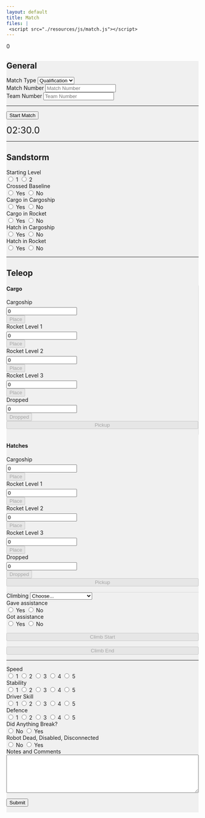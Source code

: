 ```yaml
---
layout: default
title: Match
files: |
 <script src="./resources/js/match.js"></script>
---
```

<div id='spinner'></div>
<div id='status'>0</div>
<div id='page' class="container-fluid" style="background-color: #f0f0f0; margin-bottom: 15px">
    <form>
        <div class="row">
            <div class="col">
                <h2>General</h2>
            </div>
        </div>
        <div class="row">
            <div class="col">
                <label class="mr-sm-2" for="matchType">Match Type</label>
                <select class="custom-select mr-sm-2" id="matchType">
                    <option value="p">Practice</option>
                    <option selected value="q">Qualification</option>
                </select>
            </div>
            <div class="col">
                <label class="mr-sm-2" for="matchNumber">Match Number</label>
                <input id="matchNumber" maxlength="3" onkeypress='return event.charCode >= 48 && event.charCode <= 57'
                    autocomplete="off" type="tel" class="form-control" placeholder="Match Number">
            </div>
            <div class="col">
                <label class="mr-sm-2" for="teamNumber">Team Number</label>
                <input id="teamNumber" maxlength="4" onkeypress='return event.charCode >= 48 && event.charCode <= 57'
                    autocomplete="off" type="tel" class="form-control" placeholder="Team Number">
            </div>
        </div>
        <hr />
        <div class="d-flex flex-row">
            <div style="margin-right: 15px">
                <button type="button" id="startMatch" class="btn btn-primary">Start Match</button>
            </div>
            <div>
                <p style="margin-bottom: 0px"><span style="font-size: 24px;" id="timeMinutes">02</span><span style="font-size: 24px;">:</span><span
                        style="font-size: 24px;" id="timeSeconds">30</span><span style="font-size: 24px;">.</span><span
                        style="font-size: 24px;" id="timeTenths">0</span></p>
            </div>
        </div>
        <hr />
        <div class="row">
            <div class="col-md">
                <h2>Sandstorm</h2>
            </div>
        </div>
        <div class="row">
            <div class="col-lg-2 col-sm-3 col-4">
                <label class="mr-sm-2" style="display: block" for="startingLevel">Starting Level</label>
                <div id="startingLevel" class="btn-group btn-group-toggle" data-toggle="buttons">
                    <label id="startingLevel1" class="btn btn-secondary">
                        <input type="radio" value="1" name="startingLevel" id="startingLevel1" autocomplete="off">
                        1
                    </label>
                    <label id="startingLevel2" class="btn btn-secondary">
                        <input type="radio" value="2" name="startingLevel" id="startingLevel2" autocomplete="off">
                        2
                    </label>
                </div>
            </div>
            <div class="col-lg-2 col-sm-3 col-4">
                <label class="mr-sm-2" style="display: block" for="startingLevel">Crossed Baseline</label>
                <div id="crossedBaseline" class="btn-group btn-group-toggle" data-toggle="buttons">
                    <label id="crossedBaselineYes" class="btn btn-secondary">
                        <input type="radio" value="1" name="crossedBaseline" id="crossedBaselineYes" autocomplete="off">
                        Yes
                    </label>
                    <label id="crossedBaselineNo" class="btn btn-secondary">
                        <input type="radio" value="0" name="crossedBaseline" id="crossedBaselineNo" autocomplete="off">
                        No
                    </label>
                </div>
            </div>
            <div class="col-lg-2 col-sm-3 col-4">
                <label class="mr-sm-2" style="display: block" for="sandstormCargoCargoship">Cargo in Cargoship</label>
                <div id="sandstormCargoCargoship" class="btn-group btn-group-toggle" data-toggle="buttons">
                    <label id="sandstormCargoCargoshipYes" class="btn btn-secondary">
                        <input type="radio" value="1" name="sandstormCargoCargoship" id="sandstormCargoCargoshipYes"
                            autocomplete="off">
                        Yes
                    </label>
                    <label id="sandstormCargoCargoshipNo" class="btn btn-secondary">
                        <input type="radio" value="0" name="sandstormCargoCargoship" id="sandstormCargoCargoshipNo"
                            autocomplete="off">
                        No
                    </label>
                </div>
            </div>
            <div class="col-lg-2 col-sm-3 col-4">
                <label class="mr-sm-2" style="display: block" for="sandstormCargoRocket">Cargo in Rocket</label>
                <div id="sandstormCargoRocket" class="btn-group btn-group-toggle" data-toggle="buttons">
                    <label id="sandstormCargoRocketYes" class="btn btn-secondary">
                        <input type="radio" value="1" name="sandstormCargoRocket" id="sandstormCargoRocketYes"
                            autocomplete="off">
                        Yes
                    </label>
                    <label id="sandstormCargoRocketNo" class="btn btn-secondary">
                        <input type="radio" value="0" name="sandstormCargoRocket" id="sandstormCargoRocketNo"
                            autocomplete="off">
                        No
                    </label>
                </div>
            </div>
            <div class="col-lg-2 col-sm-3 col-4">
                <label class="mr-sm-2" style="display: block" for="sandstormHatchCargoship">Hatch in Cargoship</label>
                <div id="sandstormHatchCargoship" class="btn-group btn-group-toggle" data-toggle="buttons">
                    <label id="sandstormHatchCargoshipYes" class="btn btn-secondary">
                        <input type="radio" value="1" name="sandstormHatchCargoship" id="sandstormHatchCargoshipYes"
                            autocomplete="off">
                        Yes
                    </label>
                    <label id="sandstormHatchCargoshipNo" class="btn btn-secondary">
                        <input type="radio" value="0" name="sandstormHatchCargoship" id="sandstormHatchCargoshipNo"
                            autocomplete="off">
                        No
                    </label>
                </div>
            </div>
            <div class="col-lg-2 col-sm-3 col-4">
                <label class="mr-sm-2" style="display: block" for="sandstormHatchRocket">Hatch in Rocket</label>
                <div id="sandstormHatchRocket" class="btn-group btn-group-toggle" data-toggle="buttons">
                    <label id="sandstormHatchRocketYes" class="btn btn-secondary">
                        <input type="radio" value="1" name="sandstormHatchRocket" id="sandstormHatchRocketYes"
                            autocomplete="off">
                        Yes
                    </label>
                    <label id="sandstormHatchRocketNo" class="btn btn-secondary">
                        <input type="radio" value="0" name="sandstormHatchRocket" id="sandstormHatchRocketNo"
                            autocomplete="off">
                        No
                    </label>
                </div>
            </div>
        </div>
        <hr />
        <div class="row">
            <div class="col">
                <h2>Teleop</h2>
            </div>
        </div>
        <div class="row" style="border-bottom: 1px solid; border-color: rgba(0, 0, 0, 0.1)">
            <div class="col-6" style="border-right: 1px solid; border-color: rgba(0, 0, 0, 0.1)">
                <div class="row">
                    <div class="col-12">
                        <h4>Cargo</h4>
                    </div>
                </div>
                <div class="row">
                    <div class="col-lg-3 col-md-4 col-sm-6 col-6">
                        <div class="row">
                            <div class="col">
                                <label style="margin-bottom: 0px" for="cargoshipCargo">Cargoship</label>
                            </div>
                        </div>
                        <div class="row" style="margin-top:5px">
                            <div class="col">
                                <div class="input-group mb-3">
                                    <input id="cargoshipCargo" maxlength="2" onkeypress='return event.charCode >= 48 && event.charCode <= 57'
                                        autocomplete="off" type="tel" class="form-control" value="0">
                                    <div class="input-group-append">
                                        <button id='cargoshipCargoPlace' class="btn btn-primary" type="button" disabled="true">Place</button>
                                    </div>
                                </div>
                            </div>
                        </div>
                    </div>
                    <div class="col-lg-3 col-md-4 col-sm-6 col-6">
                        <div class="row">
                            <div class="col">
                                <label style="margin-bottom: 0px" for="rocket1Cargo">Rocket Level 1</label>
                            </div>
                        </div>
                        <div class="row" style="margin-top:5px">
                            <div class="col">
                                <div class="input-group mb-3">
                                    <input id="rocket1Cargo" maxlength="2" onkeypress='return event.charCode >= 48 && event.charCode <= 57'
                                        autocomplete="off" type="tel" class="form-control" value="0">
                                    <div class="input-group-append">
                                        <button id='rocket1CargoPlace' class="btn btn-primary" type="button" disabled="true">Place</button>
                                    </div>
                                </div>
                            </div>
                        </div>
                    </div>
                    <div class="col-lg-3 col-md-4 col-sm-6 col-6">
                        <div class="row">
                            <div class="col">
                                <label style="margin-bottom: 0px" for="rocket2Cargo">Rocket Level 2</label>
                            </div>
                        </div>
                        <div class="row" style="margin-top:5px">
                            <div class="col">
                                <div class="input-group mb-3">
                                    <input id="rocket2Cargo" maxlength="2" onkeypress='return event.charCode >= 48 && event.charCode <= 57'
                                        autocomplete="off" type="tel" class="form-control" value="0">
                                    <div class="input-group-append">
                                        <button id='rocket2CargoPlace' class="btn btn-primary" type="button" disabled="true">Place</button>
                                    </div>
                                </div>
                            </div>
                        </div>
                    </div>
                    <div class="col-lg-3 col-md-4 col-sm-6 col-6">
                        <div class="row">
                            <div class="col">
                                <label style="margin-bottom: 0px" for="rocket3Cargo">Rocket Level 3</label>
                            </div>
                        </div>
                        <div class="row" style="margin-top:5px">
                            <div class="col">
                                <div class="input-group mb-3">
                                    <input id="rocket3Cargo" maxlength="2" onkeypress='return event.charCode >= 48 && event.charCode <= 57'
                                        autocomplete="off" type="tel" class="form-control" value="0">
                                    <div class="input-group-append">
                                        <button id='rocket3CargoPlace' class="btn btn-primary" type="button" disabled="true">Place</button>
                                    </div>
                                </div>
                            </div>
                        </div>
                    </div>
                    <div class="col-lg-4 col-md-5 col-sm-7 col-7">
                        <div class="row">
                            <div class="col">
                                <label style="margin-bottom: 0px" for="droppedCargo">Dropped</label>
                            </div>
                        </div>
                        <div class="row" style="margin-top:5px">
                            <div class="col">
                                <div class="input-group mb-3">
                                    <input id="droppedCargo" maxlength="2" onkeypress='return event.charCode >= 48 && event.charCode <= 57'
                                        autocomplete="off" type="tel" class="form-control" value="0">
                                    <div class="input-group-append">
                                        <button id='cargoDropped' class="btn btn-primary" type="button" disabled="true">Dropped</button>
                                    </div>
                                </div>
                            </div>
                        </div>
                    </div>
                </div>
                <div class="row">
                    <div class="col-12">
                        <button id='cargoPickup' class="btn btn-warning" type="button" style="width: 100%; margin-bottom: 15px" disabled="true">Pickup</button>
                    </div>
                </div>
            </div>
            <div class="col-6">
                <div class="row">
                    <div class="col-12">
                        <h4>Hatches</h4>
                    </div>
                </div>
                <div class="row">
                    <div class="col-lg-3 col-md-4 col-sm-6 col-6">
                        <div class="row">
                            <div class="col">
                                <label style="margin-bottom: 0px" for="cargoshipHatch">Cargoship</label>
                            </div>
                        </div>
                        <div class="row" style="margin-top:5px">
                            <div class="col">
                                <div class="input-group mb-3">
                                    <input id="cargoshipHatch" maxlength="2" onkeypress='return event.charCode >= 48 && event.charCode <= 57'
                                        autocomplete="off" type="tel" class="form-control" value="0">
                                    <div class="input-group-append">
                                        <button id='cargoshipHatchPlace' class="btn btn-primary" type="button" disabled="true">Place</button>
                                    </div>
                                </div>
                            </div>
                        </div>
                    </div>
                    <div class="col-lg-3 col-md-4 col-sm-6 col-6">
                        <div class="row">
                            <div class="col">
                                <label style="margin-bottom: 0px" for="rocket1Hatch">Rocket Level 1</label>
                            </div>
                        </div>
                        <div class="row" style="margin-top:5px">
                            <div class="col">
                                <div class="input-group mb-3">
                                    <input id="rocket1Hatch" maxlength="2" onkeypress='return event.charCode >= 48 && event.charCode <= 57'
                                        autocomplete="off" type="tel" class="form-control" value="0">
                                    <div class="input-group-append">
                                        <button id='rocket1HatchPlace' class="btn btn-primary" type="button" disabled="true">Place</button>
                                    </div>
                                </div>
                            </div>
                        </div>
                    </div>
                    <div class="col-lg-3 col-md-4 col-sm-6 col-6">
                        <div class="row">
                            <div class="col">
                                <label style="margin-bottom: 0px" for="rocket2Hatch">Rocket Level 2</label>
                            </div>
                        </div>
                        <div class="row" style="margin-top:5px">
                            <div class="col">
                                <div class="input-group mb-3">
                                    <input id="rocket2Hatch" maxlength="2" onkeypress='return event.charCode >= 48 && event.charCode <= 57'
                                        autocomplete="off" type="tel" class="form-control" value="0">
                                    <div class="input-group-append">
                                        <button id='rocket2HatchPlace' class="btn btn-primary" type="button" disabled="true">Place</button>
                                    </div>
                                </div>
                            </div>
                        </div>
                    </div>
                    <div class="col-lg-3 col-md-4 col-sm-6 col-6">
                        <div class="row">
                            <div class="col">
                                <label style="margin-bottom: 0px" for="rocket3Hatch">Rocket Level 3</label>
                            </div>
                        </div>
                        <div class="row" style="margin-top:5px">
                            <div class="col">
                                <div class="input-group mb-3">
                                    <input id="rocket3Hatch" maxlength="2" onkeypress='return event.charCode >= 48 && event.charCode <= 57'
                                        autocomplete="off" type="tel" class="form-control" value="0">
                                    <div class="input-group-append">
                                        <button id='rocket3HatchPlace' class="btn btn-primary" type="button" disabled="true">Place</button>
                                    </div>
                                </div>
                            </div>
                        </div>
                    </div>
                    <div class="col-lg-4 col-md-5 col-sm-7 col-7">
                        <div class="row">
                            <div class="col">
                                <label style="margin-bottom: 0px" for="droppedHatch">Dropped</label>
                            </div>
                        </div>
                        <div class="row" style="margin-top:5px">
                            <div class="col">
                                <div class="input-group mb-3">
                                    <input id="droppedHatch" maxlength="2" onkeypress='return event.charCode >= 48 && event.charCode <= 57'
                                        autocomplete="off" type="tel" class="form-control" value="0">
                                    <div class="input-group-append">
                                        <button id='hatchDropped' class="btn btn-primary" type="button" disabled="true">Dropped</button>
                                    </div>
                                </div>
                            </div>
                        </div>
                    </div>
                </div>
                <div class="row">
                    <div class="col-12">
                        <button id='hatchPickup' class="btn btn-warning" type="button" style="width: 100%; margin-bottom: 15px" disabled="true">Pickup</button>
                    </div>
                </div>
            </div>
        </div>
        <div class="row">
            <div class="col-6">
                <label class="mr-sm-2" for="climbingType">Climbing</label>
                <select class="custom-select mr-sm-2" id="climbingType">
                    <option selected>Choose...</option>
                    <option value="1">Level 1</option>
                    <option value="2">Level 2</option>
                    <option value="3">Level 3</option>
                    <option value="2-3">Level 3 through level 2</option>
                    <option value="0">None</option>
                    <option value="other">Other, describe in notes</option>
                </select>
            </div>
            <div class="col-3">
                <label class="mr-sm-2" style="display: block" for="gaveAssistance">Gave assistance</label>
                <div id="gaveAssistance" class="btn-group btn-group-toggle" data-toggle="buttons">
                    <label id="gaveAssistanceYes" class="btn btn-secondary">
                        <input type="radio" value="1" name="gaveAssistance" id="gaveAssistanceYes" autocomplete="off">
                        Yes
                    </label>
                    <label id="gaveAssistanceNo" class="btn btn-secondary">
                        <input type="radio" value="0" name="gaveAssistance" id="gaveAssistanceNo" autocomplete="off">
                        No
                    </label>
                </div>
            </div>
            <div class="col-3">
                <label class="mr-sm-2" style="display: block" for="gotAssistance">Got assistance</label>
                <div id="gotAssistance" class="btn-group btn-group-toggle" data-toggle="buttons">
                    <label id="gotAssistanceYes" class="btn btn-secondary">
                        <input type="radio" value="1" name="gotAssistance" id="gotAssistanceYes" autocomplete="off">
                        Yes
                    </label>
                    <label id="gotAssistanceNo" class="btn btn-secondary">
                        <input type="radio" value="0" name="gotAssistance" id="gotAssistanceNo" autocomplete="off">
                        No
                    </label>
                </div>
            </div>
        </div>
        <div class="row">
            <div class="col-md-6 col-sm-12">
                <button id='climbStart' class="btn btn-success" type="button" style="width: 100%; margin-top: 15px" disabled="true">Climb
                    Start</button>
            </div>
            <div class="col-md-6 col-sm-12">
                <button id='climbEnd' class="btn btn-danger" type="button" style="width: 100%; margin-top: 15px" disabled="true">Climb
                    End</button>
            </div>
        </div>
        <hr />
        <div class='row'>
            <div class="col-xl-3 col-lg-3 col-md-4 col-sm-4 col-6">
                <label class="mr-sm-2" style="display: block" for="speedRating">Speed</label>
                <div id="speedRating" class="btn-group btn-group-toggle" data-toggle="buttons">
                    <label id="speed1" class="btn btn-secondary">
                        <input type="radio" value="1" name="speedRating" id="speed1" autocomplete="off"> 1
                    </label>
                    <label id="speed2" class="btn btn-secondary">
                        <input type="radio" value="2" name="speedRating" id="speed2" autocomplete="off"> 2
                    </label>
                    <label id="speed3" class="btn btn-secondary">
                        <input type="radio" value="3" name="speedRating" id="speed3" autocomplete="off"> 3
                    </label>
                    <label id="speed4" class="btn btn-secondary">
                        <input type="radio" value="4" name="speedRating" id="speed4" autocomplete="off"> 4
                    </label>
                    <label id="speed5" class="btn btn-secondary">
                        <input type="radio" value="5" name="speedRating" id="speed5" autocomplete="off"> 5
                    </label>
                </div>
            </div>
            <div class="col-xl-3 col-lg-3 col-md-4 col-sm-4 col-6">
                <label class="mr-sm-2" style="display: block" for="stabilityRating">Stability</label>
                <div id="stabilityRating" class="btn-group btn-group-toggle" data-toggle="buttons">
                    <label id="stability1" class="btn btn-secondary">
                        <input type="radio" value="1" name="stabilityRating" id="stability1" autocomplete="off"> 1
                    </label>
                    <label id="stability2" class="btn btn-secondary">
                        <input type="radio" value="2" name="stabilityRating" id="stability2" autocomplete="off"> 2
                    </label>
                    <label id="stability3" class="btn btn-secondary">
                        <input type="radio" value="3" name="stabilityRating" id="stability3" autocomplete="off"> 3
                    </label>
                    <label id="stability4" class="btn btn-secondary">
                        <input type="radio" value="4" name="stabilityRating" id="stability4" autocomplete="off"> 4
                    </label>
                    <label id="stability5" class="btn btn-secondary">
                        <input type="radio" value="5" name="stabilityRating" id="stability5" autocomplete="off"> 5
                    </label>
                </div>
            </div>
            <div class="col-xl-3 col-lg-3 col-md-4 col-sm-4 col-6">
                <label class="mr-sm-2" style="display: block" for="skillRating">Driver Skill</label>
                <div id="skillRating" class="btn-group btn-group-toggle" data-toggle="buttons">
                    <label id="skill1" class="btn btn-secondary">
                        <input type="radio" value="1" name="skillRating" id="skill1" autocomplete="off"> 1
                    </label>
                    <label id="skill2" class="btn btn-secondary">
                        <input type="radio" value="2" name="skillRating" id="skill2" autocomplete="off"> 2
                    </label>
                    <label id="skill3" class="btn btn-secondary">
                        <input type="radio" value="3" name="skillRating" id="skill3" autocomplete="off"> 3
                    </label>
                    <label id="skill4" class="btn btn-secondary">
                        <input type="radio" value="4" name="skillRating" id="skill4" autocomplete="off"> 4
                    </label>
                    <label id="skill5" class="btn btn-secondary">
                        <input type="radio" value="5" name="skillRating" id="skill5" autocomplete="off"> 5
                    </label>
                </div>
            </div>
            <div class="col-xl-3 col-lg-3 col-md-4 col-sm-4 col-6">
                <label class="mr-sm-2" style="display: block" for="defenceRating">Defence</label>
                <div id="defenceRating" class="btn-group btn-group-toggle" data-toggle="buttons">
                    <label id="defence1" class="btn btn-secondary">
                        <input type="radio" value="1" name="defenceRating" id="defence1" autocomplete="off"> 1
                    </label>
                    <label id="defence2" class="btn btn-secondary">
                        <input type="radio" value="2" name="defenceRating" id="defence2" autocomplete="off"> 2
                    </label>
                    <label id="defence3" class="btn btn-secondary">
                        <input type="radio" value="3" name="defenceRating" id="defence3" autocomplete="off"> 3
                    </label>
                    <label id="defence4" class="btn btn-secondary">
                        <input type="radio" value="4" name="defenceRating" id="defence4" autocomplete="off"> 4
                    </label>
                    <label id="defence5" class="btn btn-secondary">
                        <input type="radio" value="5" name="defenceRating" id="defence5" autocomplete="off"> 5
                    </label>
                </div>
            </div>
        </div>
        <div class="row">
            <div class="col">
                <label class="mr-sm-2" style="display: block" for="anythingBreak">Did Anything Break?</label>
                <div id="anythingBreak" class="btn-group btn-group-toggle" data-toggle="buttons">
                    <label id="anythingBreakNo" class="btn btn-secondary">
                        <input type="radio" value="0" name="anythingBreak" id="anythingBreakNo" autocomplete="off"> No
                    </label>
                    <label id="anythingBreakYes" class="btn btn-secondary">
                        <input type="radio" value="1" name="anythingBreak" id="anythingBreakYes" autocomplete="off">
                        Yes
                    </label>
                </div>
            </div>
            <div class="col">
                <label class="mr-sm-2" style="display: block" for="robotDead">Robot Dead, Disabled, Disconnected</label>
                <div id="robotDead" class="btn-group btn-group-toggle" data-toggle="buttons">
                    <label id="robotDeadNo" class="btn btn-secondary">
                        <input type="radio" value="0" name="robotDead" id="robotDeadNo" autocomplete="off"> No
                    </label>
                    <label id="robotDeadYes" class="btn btn-secondary">
                        <input type="radio" value="1" name="robotDead" id="robotDeadYes" autocomplete="off"> Yes
                    </label>
                </div>
            </div>
        </div>
        <div class="row">
            <div class="col">
                <label class="mr-sm-2" style="display: block" for="commentSection">Notes and Comments</label>
                <textarea style="width: 100%; height:100px" id="commentSection"></textarea>
            </div>
        </div>
        <button id="Submit" class="btn btn-success" type="button" style="margin-top: 15px; margin-bottom: 15px">Submit</button>
    </form>
</div>